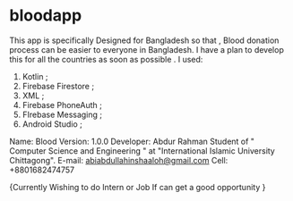 # bloodapp

This app is specifically Designed for Bangladesh so that , Blood donation process can be easier to everyone in Bangladesh. 
 I have a plan to develop this for all the countries as soon as possible . 
 I used:
 01. Kotlin ;
 02. Firebase Firestore ;
 03. XML ;
 04. Firebase PhoneAuth ;
 05. FIrebase Messaging ;
 06. Android Studio ;

Name: Blood
Version: 1.0.0
Developer: Abdur Rahman
Student of " Computer Science and Engineering " at "International Islamic University Chittagong".
E-mail: abiabdullahinshaaloh@gmail.com
Cell: +8801682474757

{Currently Wishing to do Intern or Job If can get a good opportunity }
